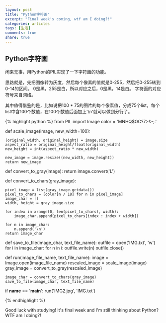 ```yaml
---
layout: post
title: "Python字符画"
excerpt: "Final week's coming, wtf am I doing?!"
categories: articles
tags: [生活]
comments: true
share: true
---
```


Python字符画
----

闲来无事，用Python的PIL实现了一下字符画的功能。

思路就是，先把图像转为灰度，然后每个像素的值就是0-255，然后把0-255转到0-14的区间。
0是黑，255是白，所以对应之后，0是黑，14是白。
字符画的对应符号来自网络。

其中值得借鉴的是，比如说把100 * 75的图片的每个像素值，分成75个list，每个list中含100个数值，在100个数值后面加上'\n'就可以做到分行了。

{% highlight python %}
from PIL import Image
color = 'MNHQ$OC?7>!:-;.'

def scale_image(image, new_width=100):  

    (original_width, original_height) = image.size  
    aspect_ratio = original_height/float(original_width)  
    new_height = int(aspect_ratio * new_width)  
  
    new_image = image.resize((new_width, new_height))  
    return new_image  

def convert_to_gray(image):
    return image.convert('L')

def convert_to_chars(gray_image):

    pixel_image = list(gray_image.getdata())
    pixel_to_chars = [color[n / 18] for n in pixel_image]
    image_char = []
    width, height = gray_image.size
    
    for index in xrange(0, len(pixel_to_chars), width):
        image_char.append(pixel_to_chars[index : index + width])
    
    for n in image_char:
        n.append('\n')
    return image_char

def save_to_file(image_char, text_file_name):
    outfile = open('IMG.txt', 'w')
    for i in image_char:
        for n in i:
            outfile.write(n)
    outfile.close()

def run(image_file_name, text_file_name):
    image = Image.open(image_file_name)
    rescaled_image = scale_image(image)
    gray_image = convert_to_gray(rescaled_image)
    
    image_char = convert_to_chars(gray_image)
    save_to_file(image_char, text_file_name)

if __name__ == '__main__':
    run('IMG2.jpg', 'IMG.txt')

{% endhighlight %}

Good luck with studying! It's final week and I'm still thinking about Python? WTF am I doing?!

